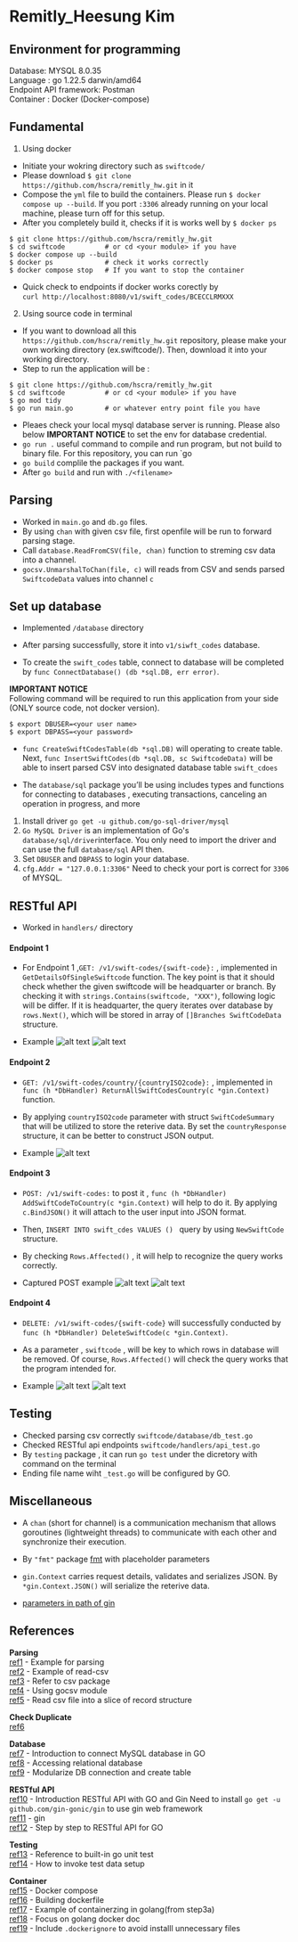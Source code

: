 # Remitly_Heesung Kim

## Environment for programming

Database: MYSQL 8.0.35\
Language : go 1.22.5 darwin/amd64\
Endpoint API framework: Postman\
Container : Docker (Docker-compose)

## Fundamental

1. Using docker

- Initiate your wokring directory such as `swiftcode/`
- Please download `$ git clone https://github.com/hscra/remitly_hw.git` in it
- Compose the `yml` file to build the containers. Please run `$ docker compose up --build`. If you port `:3306` already running on your local machine, please turn off for this setup.
- After you completely build it, checks if it is works well by `$ docker ps`

```shell
$ git clone https://github.com/hscra/remitly_hw.git
$ cd swiftcode          # or cd <your module> if you have
$ docker compose up --build
$ docker ps             # check it works correctly
$ docker compose stop   # If you want to stop the container
```

- Quick check to endpoints if docker works corectly by \
  `curl http://localhost:8080/v1/swift_codes/BCECCLRMXXX`

2. Using source code in terminal

- If you want to download all this `https://github.com/hscra/remitly_hw.git` repository, please make your own working directory (ex.swiftcode/). Then, download it into your working directory.
- Step to run the application will be :

```shell
$ git clone https://github.com/hscra/remitly_hw.git
$ cd swiftcode          # or cd <your module> if you have
$ go mod tidy
$ go run main.go        # or whatever entry point file you have
```

- Pleaes check your local mysql database server is running. Please also below **IMPORTANT NOTICE** to set the env for database credential.
- `go run .` useful command to compile and run program, but not build to binary file. For this repository, you can run `go
- `go build` complile the packages if you want.
- After `go build` and run with `./<filename>`

## Parsing

- Worked in `main.go` and `db.go` files.
- By using `chan` with given csv file, first openfile will be run to forward parsing stage.
- Call `database.ReadFromCSV(file, chan)` function to streming csv data into a channel.
- `gocsv.UnmarshalToChan(file, c)` will reads from CSV and sends parsed `SwiftcodeData` values into channel `c`

## Set up database

- Implemented `/database` directory

- After parsing successfully, store it into `v1/siwft_codes` database.

- To create the `swift_codes` table, connect to database will be completed by `func ConnectDatabase() (db *sql.DB, err error)`.

**IMPORTANT NOTICE** \
Following command will be required to run this application from your side (ONLY source code, not docker version).

```shell
$ export DBUSER=<your user name>
$ export DBPASS=<your password>
```

- `func CreateSwiftCodesTable(db *sql.DB)` will operating to create table. Next, `func InsertSwiftCodes(db *sql.DB, sc SwiftcodeData)` will be able to insert parsed CSV into designated database table `swift_cdoes`

- The `database/sql` package you’ll be using includes types and functions for connecting to databases , executing transactions, canceling an operation in progress, and more

1. Install driver `go get -u github.com/go-sql-driver/mysql`
2. `Go MySQL Driver` is an implementation of Go's `database/sql/driver`interface. You only need to import the driver and can use the full `database/sql` API then.
3. Set `DBUSER` and `DBPASS` to login your database.
4. `cfg.Addr = "127.0.0.1:3306"` Need to check your port is correct for `3306` of MYSQL.

## RESTful API

- Worked in `handlers/` directory

#### Endpoint 1

- For Endpoint 1 ,`GET: /v1/swift-codes/{swift-code}:` , implemented in `GetDetailsOfSingleSwiftcode` function. The key point is that it should check whether the given swiftcode will be headquarter or branch. By checking it with `strings.Contains(swiftcode, "XXX")`, following logic will be differ. If it is headquarter, the query iterates over database by `rows.Next()`, which will be stored in array of `[]Branches SwiftCodeData ` structure.

- Example
  ![alt text](result_cap/endpoint1.png)
  ![alt text](result_cap/endpoint1_1.png)

#### Endpoint 2

- `GET: /v1/swift-codes/country/{countryISO2code}:` , implemented in `func (h *DbHandler) ReturnAllSwiftCodesCountry(c *gin.Context)` function.

- By applying `countryISO2code` parameter with struct `SwiftCodeSummary` that will be utilized to store the reterive data. By set the `countryResponse` structure, it can be better to construct JSON output.

- Example
  ![alt text](result_cap/endpoint2.png)

#### Endpoint 3

- `POST: /v1/swift-codes:` to post it , `func (h *DbHandler) AddSwiftCodeToCountry(c *gin.Context)` will help to do it. By applying `c.BindJSON()` it will attach to the user input into JSON format.

- Then, `INSERT INTO swift_cdes VALUES () ` query by using `NewSwiftCode` structure.

- By checking `Rows.Affected()` , it will help to recognize the query works correctly.

- Captured POST example
  ![alt text](result_cap/RESTful_POST_ex.png)
  ![alt text](result_cap/QueryResult_POST.png)

#### Endpoint 4

- `DELETE: /v1/swift-codes/{swift-code}` will successfully conducted by `func (h *DbHandler) DeleteSwiftCode(c *gin.Context)`.

- As a parameter , `swiftcode` , will be key to which rows in database will be removed. Of course, `Rows.Affected()` will check the query works that the program intended for.

- Example
  ![alt text](result_cap/endpoint4.png)
  ![alt text](result_cap/endpoint4_1.png)

## Testing

- Checked parsing csv correctly `swiftcode/database/db_test.go`
- Checked RESTful api endpoints `swiftcode/handlers/api_test.go`
- By `testing` package , it can run `go test` under the dicretory with command on the terminal
- Ending file name wiht `_test.go` will be configured by GO.

## Miscellaneous

- A `chan` (short for channel) is a communication mechanism that allows goroutines (lightweight threads) to communicate with each other and synchronize their execution.

- By `"fmt"` package [fmt](https://pkg.go.dev/fmt) with placeholder parameters

- `gin.Context` carries request details, validates and serializes JSON. By `*gin.Context.JSON()` will serialize the reterive data.

- [parameters in path of gin](https://gin-gonic.com/en/docs/examples/param-in-path/)

## References

**Parsing** \
[ref1](https://shaileshb.hashnode.dev/go-csv-parsing) - Example for parsing\
[ref2](https://gosamples.dev/read-csv/) - Example of read-csv \
[ref3](https://pkg.go.dev/encoding/csv#section-sourcefiles) - Refer to csv package\
[ref4](https://github.com/gocarina/gocsv/blob/78e41c74b4b1/examples/full/main.go) - Using gocsv module\
[ref5](https://shaileshb.hashnode.dev/go-csv-parsing) - Read csv file into a slice of record structure

**Check Duplicate**\
[ref6](https://stackoverflow.com/questions/39086976/golang-csv-remove-duplicate-if-matching-column-values)

**Database**\
[ref7](https://go.dev/doc/tutorial/database-access) - Introduction to connect MySQL database in GO\
[ref8](https://go.dev/doc/database/) - Accessing relational database\
[ref9](https://golangbot.com/mysql-create-table-insert-row/) - Modularize DB connection and create table

**RESTful API**\
[ref10](https://go.dev/doc/tutorial/web-service-gin) - Introduction RESTful API with GO and Gin
Need to install `go get -u github.com/gin-gonic/gin` to use gin web framework\
[ref11](https://gin-gonic.com/en/docs/quickstart/) - gin\
[ref12](https://go.dev/doc/tutorial/web-service-gin#write-the-code) - Step by step to RESTful API for GO

**Testing**\
[ref13](https://go.dev/doc/tutorial/add-a-test) - Reference to built-in go unit test\
[ref14](https://dev.to/sha254/testing-rest-apis-in-go-a-guide-to-unit-and-integration-testing-with-gos-standard-testing-library-2o9l) - How to invoke test data setup

**Container**\
[ref15](https://docs.docker.com/compose/intro/features-uses/) - Docker compose\
[ref16](https://docs.docker.com/build/concepts/dockerfile/) - Building dockerfile\
[ref17](https://dev.to/goodylili/how-to-deploy-go-applications-with-docker-50n3) - Example of containerzing in golang(from step3a) \
[ref18](https://docs.docker.com/guides/golang/) - Focus on golang docker doc\
[ref19](https://betterstack.com/community/guides/scaling-go/dockerize-golang/#step-5-orchestrating-multiple-containers-with-docker-compose) - Include `.dockerignore` to avoid installl unnecessary files
